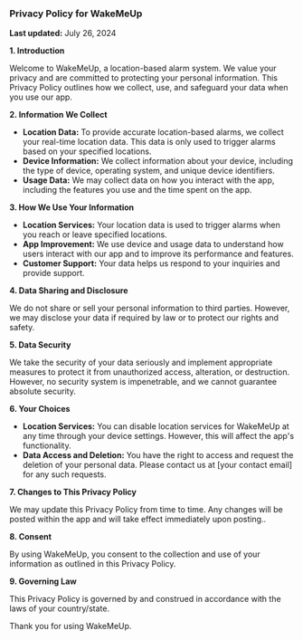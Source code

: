 ### Privacy Policy for WakeMeUp

**Last updated:** July 26, 2024

**1. Introduction**

Welcome to WakeMeUp, a location-based alarm system. We value your privacy and are committed to protecting your personal information. This Privacy Policy outlines how we collect, use, and safeguard your data when you use our app.

**2. Information We Collect**

- **Location Data:** To provide accurate location-based alarms, we collect your real-time location data. This data is only used to trigger alarms based on your specified locations.
- **Device Information:** We collect information about your device, including the type of device, operating system, and unique device identifiers.
- **Usage Data:** We may collect data on how you interact with the app, including the features you use and the time spent on the app.

**3. How We Use Your Information**

- **Location Services:** Your location data is used to trigger alarms when you reach or leave specified locations.
- **App Improvement:** We use device and usage data to understand how users interact with our app and to improve its performance and features.
- **Customer Support:** Your data helps us respond to your inquiries and provide support.

**4. Data Sharing and Disclosure**

We do not share or sell your personal information to third parties. However, we may disclose your data if required by law or to protect our rights and safety.

**5. Data Security**

We take the security of your data seriously and implement appropriate measures to protect it from unauthorized access, alteration, or destruction. However, no security system is impenetrable, and we cannot guarantee absolute security.

**6. Your Choices**

- **Location Services:** You can disable location services for WakeMeUp at any time through your device settings. However, this will affect the app's functionality.
- **Data Access and Deletion:** You have the right to access and request the deletion of your personal data. Please contact us at [your contact email] for any such requests.

**7. Changes to This Privacy Policy**

We may update this Privacy Policy from time to time. Any changes will be posted within the app and will take effect immediately upon posting..

**8. Consent**

By using WakeMeUp, you consent to the collection and use of your information as outlined in this Privacy Policy.

**9. Governing Law**

This Privacy Policy is governed by and construed in accordance with the laws of your country/state.

Thank you for using WakeMeUp.
